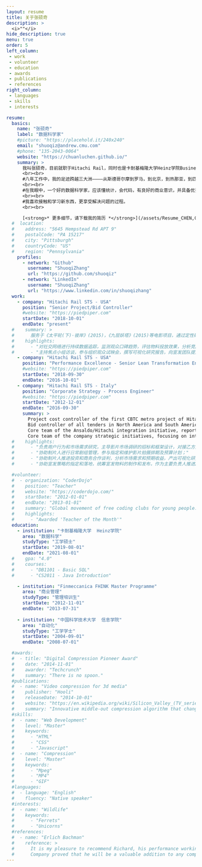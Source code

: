 ```yaml
---
layout: resume
title: 关于张硕奇
description: >
  <i>""</i>
hide_description: true
menu: true
order: 5
left_column:
 - work
 - volunteer
 - education  
 - awards
 - publications
 - references
right_column:
 - languages
 - skills
 - interests

resume:
  basics:
    name: "张硕奇"
    label: "数据科学家"
    #picture: "https://placehold.it/240x240"
    email: "shuoqiz@andrew.cmu.com"
    #phone: "135-2043-0064"
    website: "https://chuanluchen.github.io/"
    summary: >
      我叫张硕奇，目前就职于Hitachi Rail，同时也是卡耐基梅隆大学Heinz学院Business Intelligence and Data Analytics项目在读研究生。
      <br><br>
      #八年工作中，我的足迹跨越三大洲————从斯德哥尔摩到罗马，到北京，到热那亚，到匹兹堡，再回到上海。旅居意大利期间，我在公司总部企业战略部门工作。来到美国后，我的工作重心转移到项目控制以及投标成本估算和风险控制。多年的工作经验，无论是在总部还是在一线项目执行，在培养了我对于商业的理解的同时，也让我看到了传统行业中对于数据采集和使用的局限性。这两年系统性地接受数据科学的教育之后，我看到了机器学习，数据挖掘，和人工智能改变传统行业的机会。
      <br><br>
      #在我眼中，一个好的数据科学家，应该懂统计，会代码，有良好的商业意识，并具备优秀的沟通能力。这也是我努力的方向。
      <br><br>
      #我喜欢接触和学习新东西，更享受解决问题的过程。
      <br><br>

      [<strong>* 更多细节，请下载我的简历 *</strong>](/assets/Resume_CHEN,Chuanlu.pdf)
  #  location:
  #    address: "5645 Hempstead Rd APT 9"
  #    postalCode: "PA 15217"
  #    city: "Pittsburgh"
  #    countryCode: "US"
  #    region: "Pennsylvania"
    profiles:
      - network: "Github"
        username: "ShuoqiZhang"
        url: "https://github.com/shuoqiz"
      - network: "LinkedIn"
        username: "ShuoqiZhang"
        url: "https://www.linkedin.com/in/shuoqizhang"
  work:
    - company: "Hitachi Rail STS - USA"
      position: "Senior Project/Bid Controller"
      #website: "https://piedpiper.com"
      startDate: "2018-10-01"
      endDate: "present"
  #    summary: >
  #      服务于《太平轮(下)·彼岸》(2015)，《九层妖塔》(2015)等电影项目，通过定性研究和定量调研，对市场策略团队提供决策支持。
  #    highlights:
  #      - "对社交网络进行持续数据追踪，监测观众口碑趋势，评估物料投放效果，分析竞品表现；"
  #      - "主持焦点小组访谈，参与组织观众试映会，撰写可视化研究报告，向宣发团队提出不限于片名、故事内核、影片调性、物料方向、宣传侧重的操作性建议。"
    - company: "Hitachi Rail STS - USA"
      position: "Performance Excellence - Senior Lean Transformation Engineer"
      #website: "https://piedpiper.com"
      startDate: "2018-09-30"
      endDate: "2016-10-01"
    - company: "Hitachi Rail STS - Italy"
      position: "Corporate Strategy - Process Engineer"
      #website: "https://piedpiper.com"
      startDate: "2012-12-01"
      endDate: "2016-09-30"
      summary: >
        Project cost controller of the first CBTC metro project of Hitachi Rail in North America<br>
        Bid controller of all tenders in North America and South America<br>
        Core team of the Ansaldo/Hitachi integration initiative, reported to the C-suites<br>
        Core team of the company strategic initiatives, focusing on internal process improvement and change management
  #    highlights:
  #      - "负责用户行为和市场需求研究，主导影片市场调研的招标和框架设计，对接乙方开展定性挖掘(5城市12组座谈)和定量问卷调查（8城市1200问卷），用于锁定目标观众群，验证影片定位和测试片名接受度；"
  #      - "协助制片人进行日常剧组管理，参与指定和维护影片拍摄排期及预算计划；"   
  #      - "协助制片人推进投资和商务合作谈判，分析市场需求和预期收益，产出可视化研究报告；"
  #      - "协助宣发策略的指定和落地，统筹宣发物料的制作和发布，作为主要负责人推进2次新闻发布会的实施。"

  #volunteer:
  #  - organization: "CoderDojo"
  #    position: "Teacher"
  #    website: "https://coderdojo.com/"
  #    startDate: "2012-01-01"
  #    endDate: "2013-01-01"
  #    summary: "Global movement of free coding clubs for young people."
  #    highlights:
  #      - "Awarded 'Teacher of the Month'"
  education:
    - institution: "卡耐基梅隆大学  Heinz学院"
      area: "数据科学"
      studyType: "工学硕士"
      startDate: "2019-08-01"
      endDate: "2021-08-01"
  #    gpa: "4.0"
  #    courses:
  #      - "DB1101 - Basic SQL"
  #      - "CS2011 - Java Introduction"

    - institution: "Finmeccanica FHINK Master Programme"
      area: "商业管理"
      studyType: "管理培训生"
      startDate: "2012-11-01"
      endDate: "2013-07-31"
      
    - institution: "中国科学技术大学  信息学院"
      area: "自动化"
      studyType: "工学学士"
      startDate: "2004-09-01"
      endDate: "2008-07-01"

  #awards:
  #  - title: "Digital Compression Pioneer Award"
  #    date: "2014-11-01"
  #    awarder: "Techcrunch"
  #    summary: "There is no spoon."
  #publications:
  #  - name: "Video compression for 3d media"
  #    publisher: "Hooli"
  #    releaseDate: "2014-10-01"
  #    website: "https://en.wikipedia.org/wiki/Silicon_Valley_(TV_series)"
  #    summary: "Innovative middle-out compression algorithm that changes the way we store data."
  #skills:
  #  - name: "Web Development"
  #    level: "Master"
  #    keywords:
  #      - "HTML"
  #      - "CSS"
  #      - "Javascript"
  #  - name: "Compression"
  #    level: "Master"
  #    keywords:
  #      - "Mpeg"
  #      - "MP4"
  #      - "GIF"
  #languages:
  #  - language: "English"
  #    fluency: "Native speaker"
  #interests:
  #  - name: "Wildlife"
  #    keywords:
  #      - "Ferrets"
  #      - "Unicorns"
  #references:
  #  - name: "Erlich Bachman"
  #    reference: >
  #      It is my pleasure to recommend Richard, his performance working as a consultant for Main St.
  #      Company proved that he will be a valuable addition to any company.
---
```

